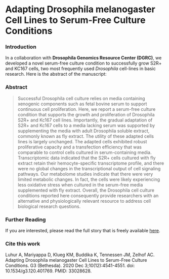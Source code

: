 # Adapting Drosophila melanogaster Cell Lines to Serum-Free Culture Conditions


<!--more-->

### Introduction

In a collaboration with **Drosophila Genomics Resource Center (DGRC)**, we developed a novel serum-free culture
condition to successfully grow S2R+ and KC167 cells, two most frequently used *Drosophila* cell-lines in basic research.
Here is the abstract of the manuscript:

### Abstract

> Successful Drosophila cell culture relies on media containing xenogenic components such as fetal bovine serum to support continuous cell proliferation. Here, we report a serum-free culture condition that supports the growth and proliferation of Drosophila S2R+ and Kc167 cell lines. Importantly, the gradual adaptation of S2R+ and Kc167 cells to a media lacking serum was supported by supplementing the media with adult Drosophila soluble extract, commonly known as fly extract. The utility of these adapted cells lines is largely unchanged. The adapted cells exhibited robust proliferative capacity and a transfection efficiency that was comparable to control cells cultured in serum-containing media. Transcriptomic data indicated that the S2R+ cells cultured with fly extract retain their hemocyte-specific transcriptome profile, and there were no global changes in the transcriptional output of cell signaling pathways. Our metabolome studies indicate that there were very limited metabolic changes. In fact, the cells were likely experiencing less oxidative stress when cultured in the serum-free media supplemented with fly extract. Overall, the Drosophila cell culture conditions reported here consequently provide researchers with an alternative and physiologically relevant resource to address cell biological research questions.

### Further Reading

If you are interested, please read the full story that is freely available [here](https://academic.oup.com/g3journal/article/10/12/4541/6048721).

### Cite this work

Luhur A, Mariyappa D, Klueg KM, Buddika K, Tennessen JM, Zelhof AC. Adapting Drosophila melanogaster Cell Lines to Serum-Free Culture Conditions. G3 (Bethesda). 2020 Dec 3;10(12):4541-4551. doi: 10.1534/g3.120.401769. PMID: 33028628.


